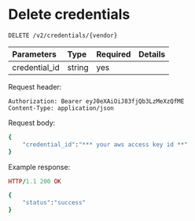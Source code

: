 # Delete credentials

```text
DELETE /v2/credentials/{vendor}
```

| **Parameters** | **Type** | **Required** | **Details** |
| :--- | :--- | :--- | :--- |
| credential\_id | string | yes |  |

Request header:

```text
Authorization: Bearer eyJ0eXAiOiJ83fjQb3LzMeXzQfME
Content-Type: application/json
```

Request body:

```ruby
{
    "credential_id":"*** your aws access key id **"
}
```

Example response:

```ruby
HTTP/1.1 200 OK

{
    "status":"success"
}
```

